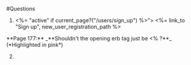 #Questions


1. \<%= "active" if current_page?("/users/sign_up") %>">
<%= link_to "Sign up", new_user_registration_path %></li> **Page 177:** _**Shouldn't the opening erb tag just be <% ?**_ (*Highlighted in pink*)
2. 
